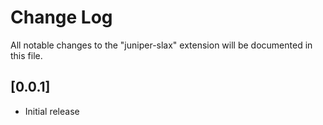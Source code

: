 # Change Log

All notable changes to the "juniper-slax" extension will be documented in this file.

## [0.0.1]
- Initial release